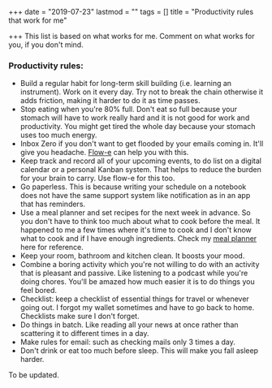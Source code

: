 +++
date = "2019-07-23"
lastmod = ""
tags = []
title = "Productivity rules that work for me"

+++
This list is based on what works for me. Comment on what works for you, if you don't mind.

### Productivity rules:

* Build a regular habit for long-term skill building (i.e. learning an instrument). Work on it every day. Try not to break the chain otherwise it adds friction, making it harder to do it as time passes.
* Stop eating when you're 80% full. Don't eat so full because your stomach will have to work really hard and it is not good for work and productivity. You might get tired the whole day because your stomach uses too much energy.
* Inbox Zero if you don't want to get flooded by your emails coming in. It'll give you headache. [Flow-e](https://flow-e.com) can help you with this.
* Keep track and record all of your upcoming events, to do list on a digital calendar or a personal Kanban system. That helps to reduce the burden for your brain to carry. Use flow-e for this too.
* Go paperless. This is because writing your schedule on a notebook does not have the same support system like notification as in an app that has reminders.
* Use a meal planner and set recipes for the next week in advance. So you don't have to think too much about what to cook before the meal. It happened to me a few times where it's time to cook and I don't know what to cook and if I have enough ingredients. Check my [meal planner](https://www.notion.so/tami/Meal-Planner-9367905b07074f60b0dac3f25bdbe277) here for reference.
* Keep your room, bathroom and kitchen clean. It boosts your mood.
* Combine a boring activity which you're not willing to do with an activity that is pleasant and passive. Like listening to a podcast while you're doing chores. You'll be amazed how much easier it is to do things you feel bored.
* Checklist: keep a checklist of essential things for travel or whenever going out. I forgot my wallet sometimes and have to go back to home. Checklists make sure I don't forget.
* Do things in batch. Like reading all your news at once rather than scattering it to different times in a day.
* Make rules for email: such as checking mails only 3 times a day.
* Don't drink or eat too much before sleep. This will make you fall asleep harder.

To be updated.
